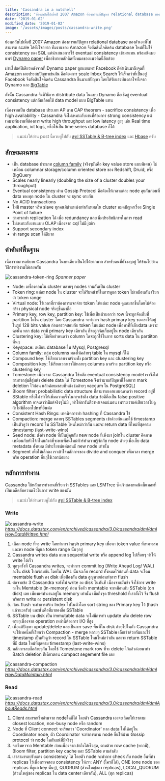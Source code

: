 ```yaml
---
title: 'Cassandra in a nutshell'
description: 'ย้อนกลับไปเมื่อปี 2007 Amazon ต้องการแก้ปัญหา relational database ของตัวเองที่ไม่สามารถ scale ได้ดั่งใจอยาก ทีมงานของ Amazon จึงตัดสินใจคิดค้น database ใหม่ขึ้นมา'
date: '2019-01-02'
modified_date: '2019-01-02'
image: '/assets/images/posts/cassandra-write.png'
---
```



ย้อนกลับไปเมื่อปี 2007 Amazon ต้องการแก้ปัญหา relational database ของตัวเองที่ไม่สามารถ scale ได้ดั่งใจอยาก ทีมงานของ Amazon จึงตัดสินใจคิดค้น database ใหม่ที่ไม่ใช้ consistency ของ SQL แต่นำเสนอการใช้ eventual consistency เข้ามาแทน พร้อมยังเผยแพร่ [Dynamo paper](https://www.allthingsdistributed.com/files/amazon-dynamo-sosp2007.pdf) เพื่ออธิบายหลักคิดทั้งหมดของแนวคิดนี้อีกด้วย  

ผ่านไปแค่ปีเดียวหลังจากที่ Dynamo paper ถูกเผยแพร่ Facebook ก็ดำเนินมาถึงจุดที่ Amazon เคยประสบปัญหาเช่นกัน คือต้องการ scale  Inbox Search ให้เร็วกว่าที่เป็นอยู่  Facebook จึงตัดสินใจคิดค้น Cassandra ขึ้นมาแก้ปัญหา โดยได้รับแรงบันดาลใจทั้งจาก  Dynamo และ [BigTable](https://static.googleusercontent.com/media/research.google.com/en//archive/bigtable-osdi06.pdf)  

ดังนั้น Cassandra จึงมีวิธีการ distribute data ในแบบ Dynamo คือเชิดชู eventual consistency แต่กลับเลือกใช้ data model แบบ BigTable แทน

เนื่องจากเป็น database ประเภท AP ตาม CAP theorem - sacrifice consistency เพื่อ high availability - Cassandra จึงไม่เหมาะกับงานที่ต้องการ strong consistency แต่เหมาะกับงานที่ต้องการ write high throughput และ low latency สูงๆ เช่น Real time application, iot logs, หรือใช้เป็น time series database ก็ได้

> แนะนำให้อ่าน post นี้ควบคู่ไปกับ [สรุป SSTable & B-tree index](https://tharid.com/posts/sstable-b-tree-index/) และ [Hbase](https://tharid.com/posts/hbase/) ครับ



## ลักษณะเฉพาะ
* เป็น database ประเภท [column family](https://en.wikipedia.org/wiki/Column_family) (จริงๆมันคือ key value store แบบพิเศษ) ไม่เหมือน columnar storage/column oriented store ของ Redshift, Druid, หรือ BigQuery
* Scales nearly linearly (doubling the size of a cluster doubles your throughput)
* Eventual consistency ผ่าน Gossip Protocol คือต้องให้เวลาแต่ละ node คุยกันก่อนที่ data ของทุก node ใน cluster จะ sync ตรงกัน
* No ACID transactions
* ไม่มี master หรือ slave ทุกคนมีตำแหน่งเท่ากันหมดใน cluster หมดปัญหาเรื่อง Single Point of failure
* สามารถทำ replication ได้ เพื่อ redundancy และเพิ่มประสิทธิภาพในการ read
* ไม่เหมาะกับงานแบบ OLAP เนื่องจาก cql ไม่มี join
* Support secondary index
* ทำ range scan ได้ดีมาก


## คำศัพท์พื้นฐาน

เนื่องจากการอธิบาย Cassandra ในบทเดียวเป็นไปได้ยากมาก สำหรับคนที่ยังงงๆอยู่ ให้ข้ามไปอ่านวิธีการทำงานได้เลยครับ

![cassandra-token-ring](@@baseUrl@@/assets/images/posts/cassandra-token-ring.png)
*Spanner paper*


* Node: เครื่องคอมใน cluster หลายๆ nodes รวมกันเป็น cluster
* Token ring: แต่ละ node ใน cluster จะได้รับหน้าที่ในการดูแล token ไม่เหมือนกัน เรียกว่า token range
* Virtual node: ใช้เวลาที่เราต้องการแจกจ่าย token ให้แต่ละ node ดูแลมากขึ้นโดยไม่ต้องสร้าง physical node จริงๆขึ้นมาถือ
* Primary key, row key, partition key: ใช้เพื่อเป็นตัวบอกว่า row นี้จะถูกจัดเก็บที่ partition ใดใน cluster โดย Cassandra จะทำการ hash primary key ของเราให้อยู่ในรูป 128 bits value ก่อนตรวจสอบกับ token ในแต่ละ node เพื่อหาที่ที่เก็บdata เพราะฉะนั้น หาก data เรามี primary key เดียวกัน ก็จะถูกจัดเก็บอยู่ใน node เดียวกัน
* Clustering key: ใช้เพื่อกำหนดว่า column ใดจะถูกใช้ในการ sorts data ใน partiiton นั้นๆ
* Keyspace: เหมือน database ใน Mysql, Postgresql
* Column family: กลุ่ม columns มองให้คล้ายๆ table ใน mysql ก็ได้
* Compound key: ใช้เรียกเวลาเราสร้างทั้ง partition key และ clustering key
* Composition key: ใช้เรียกเวลาเราใช้หลายๆ columns มาสร้าง partition key หรือ clustering key
* Tomestone: เนื่องจาก Cassandra ใช้หลัก eventual consistency model เราจึงไม่สามารถสุ่มสี่สุ่มห้า delete data ได้ Tomestone จึงเข้ามาแก้ปัญหานี้โดยการ mark deletion ไว้ก่อน แล้วค่อยมาลบทีหลัง (คล้ายๆ vaccum ใน PostgreSQL)
* Bloom filter: probabilistic data structure ที่สามารถเดาแบบฉลาดว่า record อยู่ที่ SStable หรือไม่ ทำให้เพิ่มความเร็วในการเข้าถึง data  ข้อดีคือเป็น false positive algorithm อาจเดาว่ามีแต่จริงๆไม่มี , ทำให้การันตีว่าหาเจอแน่นอน เพราะเราแค่เสียเวลาไปดู ถ้าไม่มีก็ออกไปหาที่อื่นต่อ
* Consistent Hash Rings: เทคนิคการทำ hashing ที่ Cassandra ใข้
* Compaction: merge หลายๆ SSTables segments เข้าด้วยกันและใช้ timestamp เป็นตัวดูว่า record ใน SSTable ไหนใหม่กว่ากัน และจะ return data ที่ใหม่ที่สุดตาม timestamp (last-write-wins) 
* Seed node: ตั้งค่า node ที่เป็นผู้คุยกับ new node ที่เพิ่งมา joinใน cluster  คิดภาพเหมือนกับหัวโจ้กในแก้งค์ที่จะพาเพื่อนใหม่ทัวร์ทำความรู้จักกับ node ต่างๆเพื่อเก็บ data metadata ทั้งหมด มีประโยชน์แค่ตอนมี new node เท่านั้น
* Segment เพื่อให้เล็กลง เราเข้าใจหลักการของ divide and conquer เพื่อเวลา merge หรือ operation อื่นๆใช้เวลาน้อยลง 


## หลักการทำงาน
Cassandra ใช้หลักการทำงานที่เรียกว่า SSTables และ LSMTree ซึ่งเจ้าสองเทคนิคนี้แหละที่เป็นเคล็ดลับความเร็วในการ write ของมัน

> แนะนำให้อ่านควบคู่ไปกับ [สรุป SSTable & B-tree index](https://tharid.com/posts/sstable-b-tree-index/)

### Write

![cassandra-write](@@baseUrl@@/assets/images/posts/cassandra-write.png)
*https://docs.datastax.com/en/archived/cassandra/3.0/cassandra/dml/dmlHowDataWritten.html*


1. เลือก node ที่จะ write โดยทำการ hash primary key เพื่อหา token value ที่เหมาะสมและหา node ที่ดูแล token range นั้นๆอยู่
2. Cassandra writes data แบบ sequential write หรือ append log ไปเรื่อยๆ ทำให้ write ได้เร็ว
3. ทุกๆครั้งที่ Cassandra writes, จะทำการ commit log (Write Ahead Log/ WAL) ลงใน disk ไปพร้อมกัน โดยใน WAL นั้นจะเก็บ record ทั้งหมดไว้ก่อนที่ data จะโดน memtable flush ลง disk เพื่อป้องกัน data สูญหายก่อนทำการ flush
4. ต่อจากข้อ 3 Cassandra จะยังไม่ write ลง disk ในทันที เนื่องจากมันช้า จึงใช้การ write ลงใน Memtable (in-memory) ก่อน ซึ่งตัว memtable จะเหมือนกับ SSTable (on disk) เลย เพียงแค่ทำงานอยู่ใน memory เท่านั้น เมื่อถึงจุด threshold ที่เราตั้งไว้ จึง flush หรือการ write ลง persistent disk
5. ก่อน flush จะทำการสร้าง Index ไปในตัวโดย sort string ของ Primary key ไว้ (hash แล้วนะครับ) และนั้นคือที่มาของชื่อ SSTable
6. SSTable บน disk เป็น immutable data จะไม่มีการทำ update หรือ delete row ตรงๆเนื่องจาก operation เหล่านี้ต้องการ I/O ที่สูง
7. เพื่อแก้ปัญหา update/delete และเป็นการ save พื้นที่ใน disk ด้วยไปในตัว Cassandra จะใช้เทคนิคที่เรียกว่า Compaction - merge หลายๆ SSTable เล็กเข้าด้วยกันและใช้ timestamp เป็นตัวดูว่า record ใน SSTable ไหนใหม่กว่ากัน และจะ return SSTable ที่มี data ใหม่ที่สุดตาม timestamp (last-write-wins) 
8. หลักการลบก็คล้ายๆกัน โดยใช้ Tomestone mark row ที่จะ delete ไว้แล้วค่อยมาทำ Batch deletion ทีเดียวตอน compact segement file เลย

![cassandra-compaction](@@baseUrl@@/assets/images/posts/cassandra-compaction.png)
*https://docs.datastax.com/en/archived/cassandra/3.0/cassandra/dml/dmlHowDataMaintain.html*




### Read


![cassandra-read](@@baseUrl@@/assets/images/posts/cassandra-read.png)
*https://docs.datastax.com/en/archived/cassandra/3.0/cassandra/dml/dmlAboutReads.html*


1. Client สามารถเริ่มอ่านจาก nodeใดก็ได้ โดยตัว Cassandra เองจะเลือกให้เราตาม closest location, non-busy node หรือ random 
2. Node ที่ Client connect จะเรียกว่า  'Coordinator' หาก ​data ไม่ได้อยู่ใน Coordinator node, ตัว Coordinator จะทำการถาม node อื่นให้ผ่าน Gossip protocol ว่า node ใดกันแน่ที่มีจริงๆ
3. จะเริ่มหาจาก Memtable ก่อนเนื่องจากเข้าถึงได้เร็วสุด, ตามด้วย row cache (หากมี), Bloom filter, partition key cache และ ​SSTable ตามลำดับ 
4. เราสามารถปรับแต่ง consistency ได้ โดยตัว node จะทำการ check กับ node อื่นที่ทำ replicas ไว้เพื่อตรวจสอบ consistency ให้เรา: ANY (ใครก็ได้), ONE (one node ของ replicas ที่ดูแล key นั้นๆ), QUORUM (ส่วนใหญ่ของ replicas), LOCAL_QUORUM (ส่วนใหญ่ของ replicas ใน data center เดียวกัน), ALL (ทุก replicas)


